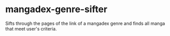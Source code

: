 # mangadex-genre-sifter
Sifts through the pages of the link of a mangadex genre and finds all manga that meet user's criteria.
